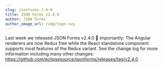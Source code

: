 ```yaml
---
slug: jsonforms-2-4-0
title: JSON Forms v2.4.0
author: JSON Forms
author_image_url: /img/logo.svg
---
```


Last week we released JSON Forms v2.4.0 🥳 importantly: The Angular renderers are now Redux free while the React standalone component supports most features of the Redux variant. See the change log for more information including many other changes:
https://github.com/eclipsesource/jsonforms/releases/tag/v2.4.0

